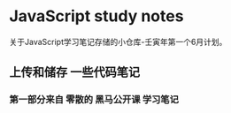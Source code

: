 # JavaScript study notes
关于JavaScript学习笔记存储的小仓库-壬寅年第一个6月计划。
## 上传和储存 一些代码笔记
### 第一部分来自 零散的 黑马公开课 学习笔记
